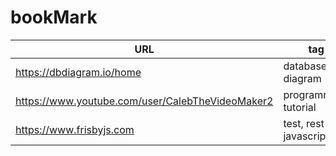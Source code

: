 # bookMark

| URL | tag |
| --- | --- |
| https://dbdiagram.io/home | database, diagram |
| https://www.youtube.com/user/CalebTheVideoMaker2 | programming, tutorial |
| https://www.frisbyjs.com | test, rest api, javascript, |
